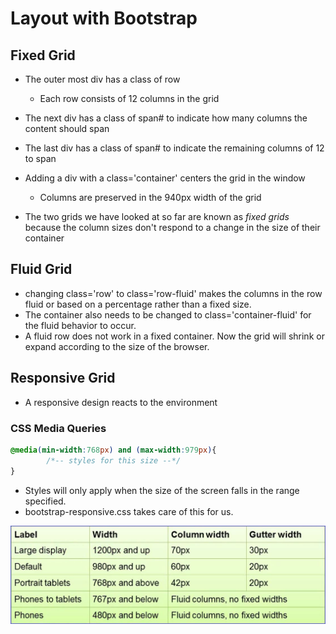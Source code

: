 # Layout with Bootstrap

## Fixed Grid

- The outer most div has a class of row
    - Each row consists of 12 columns in the grid
- The next div has a class of span# to indicate how many columns the content should span
- The last div has a class of span# to indicate the remaining columns of 12 to span

- Adding a div with a class='container' centers the grid in the window
    - Columns are preserved in the 940px width of the grid
- The two grids we have looked at so far are known as _fixed grids_ because the column sizes don't respond to a change in the size of their container

## Fluid Grid

- changing class='row' to class='row-fluid' makes the columns in the row fluid or based on a percentage rather than a fixed size.  
- The container also needs to be changed to class='container-fluid' for the fluid behavior to occur.  
- A fluid row does not work in a fixed container. Now the grid will shrink or expand according to the size of the browser.

## Responsive Grid

- A responsive design reacts to the environment

### CSS Media Queries

```css
@media(min-width:768px) and (max-width:979px){
        /*-- styles for this size --*/
}
```

- Styles will only apply when the size of the screen falls in the range specified.
- bootstrap-responsive.css takes care of this for us.

![bootstrap responsive](Bootstrap-Responsive.jpg)

